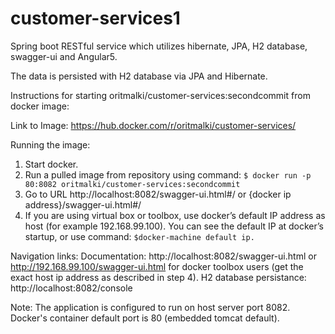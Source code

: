 # customer-services1
Spring boot RESTful service which utilizes hibernate, JPA, H2 database, swagger-ui and Angular5.

The data is persisted with H2 database via JPA and Hibernate. 

Instructions for starting oritmalki/customer-services:secondcommit from docker image:

Link to Image: https://hub.docker.com/r/oritmalki/customer-services/

Running the image:

1. Start docker.
2. Run a pulled image from repository using command: ```$ docker run -p 80:8082 oritmalki/customer-services:secondcommit```
3. Go to URL http://localhost:8082/swagger-ui.html#/ or {docker ip address}/swagger-ui.html#/
4. If you are using virtual box or toolbox, use docker’s default IP address as host (for example 192.168.99.100). You can see the default IP at docker’s startup, or use command: ```$docker-machine default ip.```

Navigation links:
Documentation: http://localhost:8082/swagger-ui.html or http://192.168.99.100/swagger-ui.html for docker toolbox users (get the exact host ip address as described in step 4).
H2 database persistance: http://localhost:8082/console

Note: The application is configured to run on host server port 8082. Docker's container default port is 80 (embedded tomcat default).

